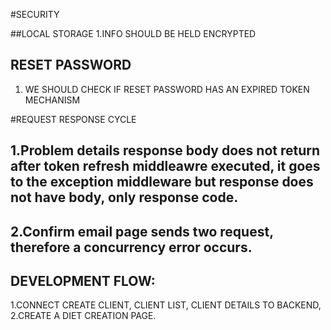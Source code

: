 #SECURITY

##LOCAL STORAGE
1.INFO SHOULD BE HELD ENCRYPTED

## RESET PASSWORD
1. WE SHOULD CHECK IF RESET PASSWORD HAS AN EXPIRED TOKEN MECHANISM

#REQUEST RESPONSE CYCLE
## 1.Problem details response body does not return after token refresh middleawre executed, it goes to the exception middleware but response does not have body, only response code.
## 2.Confirm email page sends two request, therefore a concurrency error occurs.


## DEVELOPMENT FLOW:
1.CONNECT CREATE CLIENT, CLIENT LIST, CLIENT DETAILS TO BACKEND,
2.CREATE A DIET CREATION PAGE.